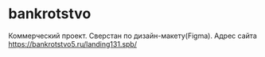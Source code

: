 # bankrotstvo
Коммерческий проект. Сверстан по дизайн-макету(Figma). Адрес сайта https://bankrotstvo5.ru/landing131.spb/
